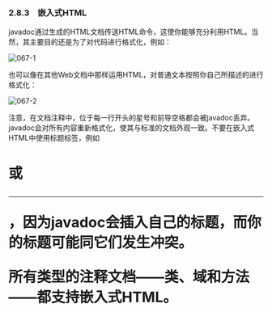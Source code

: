 ### 2.8.3　嵌入式HTML

javadoc通过生成的HTML文档传送HTML命令，这使你能够充分利用HTML。当然，其主要目的还是为了对代码进行格式化，例如：

![067-1](../Images/image02639.jpeg)

也可以像在其他Web文档中那样运用HTML，对普通文本按照你自己所描述的进行格式化：

![067-2](../Images/image02640.jpeg)

注意，在文档注释中，位于每一行开头的星号和前导空格都会被javadoc丢弃。javadoc会对所有内容重新格式化，使其与标准的文档外观一致。不要在嵌入式HTML中使用标题标签，例如<h1>或<hr>，因为javadoc会插入自己的标题，而你的标题可能同它们发生冲突。

所有类型的注释文档——类、域和方法——都支持嵌入式HTML。